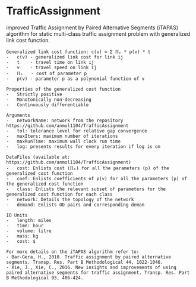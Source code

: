 # TrafficAssignment
improved Traffic Assignment by Paired Alternative Segments (iTAPAS) algorithm for static multi-class traffic assignment problem with generalized link cost function.

    Generalized link cost function: c(v) = Σ ℿₚ * p(v) * t
    -   c(v) - generalized link cost for link ij
    -   t    - travel time on link ij
    -   v    - travel speed on link ij
    -   ℿₚ   - cost of parameter p
    -   p(v) - parameter p as a polynomial function of v

    Properties of the generalized cost function
    -   Strictly positive
    -   Monotonically non-decreasing
    -   Continuously differentiable

    Arguments
    -   networkName: network from the repository https://github.com/anmol1104/TrafficAssignment
    -   tol: tolerance level for relative gap convergence
    -   maxIters: maximum number of iterations
    -   maxRunTime: maximum wall clock run time
    -   log: presents results for every iteration if log is on

    DataFiles (available at: https://github.com/anmol1104/TrafficAssignment)
    -   cost: Enlists cost (ℿₚ) for all the parameters (p) of the generalized cost function
    -   coef: Enlists coefficients of p(v) for all the parameters (p) of the generalized cost function
    -   class: Enlists the relevant subset of parameters for the generalized cost function for each class
    -   network: Details the topology of the network
    -   demand: Enlists OD pairs and corresponding deman

    IO Units
    -   length: miles
    -   time: hour
    -   volume: litre
    -   mass: kg
    -   cost: $

    For more details on the iTAPAS algorithm refer to:
    - Bar-Gera, H., 2010. Traffic assignment by paired alternative segments. Transp. Res. Part B Methodological 44, 1022-1046.
    - Xie, J., Xie, C., 2016. New insights and improvements of using paired alternative segments for traffic assignment. Transp. Res. Part B Methodological 93, 406-424.
